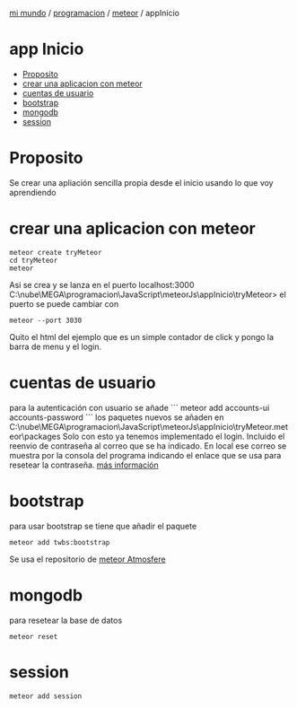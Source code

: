 [mi mundo](miMundo.html) / [programacion](programacion.html) / [meteor](meteor.html) / appInicio 
#  app Inicio
<!-- MarkdownTOC -->

- [Proposito](#proposito)
- [crear una aplicacion con meteor](#crear-una-aplicacion-con-meteor)
- [cuentas de usuario](#cuentas-de-usuario)
- [bootstrap](#bootstrap)
- [mongodb](#mongodb)
- [session](#session)

<!-- /MarkdownTOC -->


# Proposito
Se crear una apliación sencilla propia desde el inicio usando lo que voy aprendiendo
# crear una aplicacion con meteor
````
meteor create tryMeteor
cd tryMeteor 
meteor
````
Asi se crea y se lanza en el puerto localhost:3000
C:\nube\MEGA\programacion\JavaScript\meteorJs\appInicio\tryMeteor>
el puerto se puede cambiar con 
```
meteor --port 3030
```

Quito el html del ejemplo que es un simple contador de click y pongo la barra de menu y el login.

# cuentas de usuario
para la autenticación con usuario se añade 
´´´
meteor add accounts-ui accounts-password
´´´ 
los paquetes nuevos se añaden en 
C:\nube\MEGA\programacion\JavaScript\meteorJs\appInicio\tryMeteor\.meteor\packages
Solo con esto ya tenemos implementado el login.
Incluido el  reenvio de contraseña al correo que se ha indicado.
En local ese correo se muestra por la consola del programa indicando el enlace que se usa para resetear la contraseña.
[más información](https://www.meteor.com/tutorials/blaze/adding-user-accounts)

# bootstrap
para usar bootstrap se tiene que añadir el paquete 
```
meteor add twbs:bootstrap
```
Se usa el repositorio de [meteor Atmosfere](https://atmospherejs.com/twbs/bootstrap)


# mongodb
para resetear la base de datos
```
meteor reset 
```

# session
```
meteor add session
```